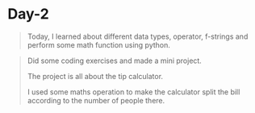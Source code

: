 # Day-2

> Today, I learned about different data types, operator, f-strings and perform some math function using python.

> Did some coding exercises and made a mini project.
> 
> The project is all about the tip calculator.
> 
> I used some maths operation to make the calculator split the bill according to the number of people there.
